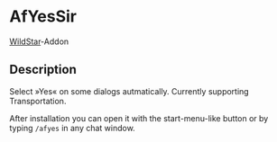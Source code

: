 # AfYesSir

[WildStar](http://www.wildstar-online.com)-Addon

## Description

Select »Yes« on some dialogs autmatically. Currently supporting Transportation.

After installation you can open it with the start-menu-like button or by typing `/afyes` in any chat window.

